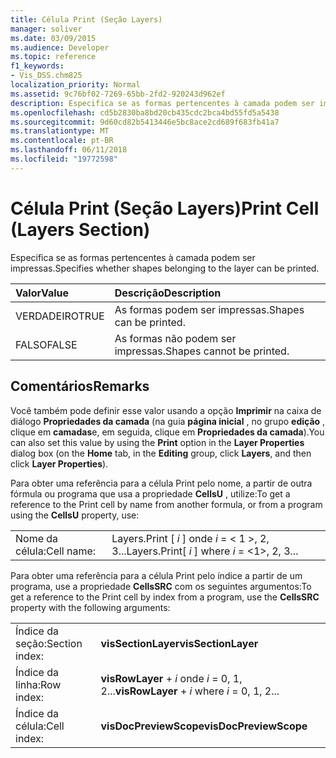 ```yaml
---
title: Célula Print (Seção Layers)
manager: soliver
ms.date: 03/09/2015
ms.audience: Developer
ms.topic: reference
f1_keywords:
- Vis_DSS.chm825
localization_priority: Normal
ms.assetid: 9c76bf02-7269-65bb-2fd2-920243d962ef
description: Especifica se as formas pertencentes à camada podem ser impressas.
ms.openlocfilehash: cd5b2830ba8bd20cb435cdc2bca4bd55fd5a5438
ms.sourcegitcommit: 9d60cd82b5413446e5bc8ace2cd689f683fb41a7
ms.translationtype: MT
ms.contentlocale: pt-BR
ms.lasthandoff: 06/11/2018
ms.locfileid: "19772598"
---
```

# <a name="print-cell-layers-section"></a><span data-ttu-id="6b17d-103">Célula Print (Seção Layers)</span><span class="sxs-lookup"><span data-stu-id="6b17d-103">Print Cell (Layers Section)</span></span>

<span data-ttu-id="6b17d-104">Especifica se as formas pertencentes à camada podem ser impressas.</span><span class="sxs-lookup"><span data-stu-id="6b17d-104">Specifies whether shapes belonging to the layer can be printed.</span></span>
  
|<span data-ttu-id="6b17d-105">**Valor**</span><span class="sxs-lookup"><span data-stu-id="6b17d-105">**Value**</span></span>|<span data-ttu-id="6b17d-106">**Descrição**</span><span class="sxs-lookup"><span data-stu-id="6b17d-106">**Description**</span></span>|
|:-----|:-----|
|<span data-ttu-id="6b17d-107">VERDADEIRO</span><span class="sxs-lookup"><span data-stu-id="6b17d-107">TRUE</span></span>  <br/> |<span data-ttu-id="6b17d-108">As formas podem ser impressas.</span><span class="sxs-lookup"><span data-stu-id="6b17d-108">Shapes can be printed.</span></span>  <br/> |
|<span data-ttu-id="6b17d-109">FALSO</span><span class="sxs-lookup"><span data-stu-id="6b17d-109">FALSE</span></span>  <br/> |<span data-ttu-id="6b17d-110">As formas não podem ser impressas.</span><span class="sxs-lookup"><span data-stu-id="6b17d-110">Shapes cannot be printed.</span></span>  <br/> |
   
## <a name="remarks"></a><span data-ttu-id="6b17d-111">Comentários</span><span class="sxs-lookup"><span data-stu-id="6b17d-111">Remarks</span></span>

<span data-ttu-id="6b17d-112">Você também pode definir esse valor usando a opção **Imprimir** na caixa de diálogo **Propriedades da camada** (na guia **página inicial** , no grupo **edição** , clique em **camadas**e, em seguida, clique em **Propriedades da camada**).</span><span class="sxs-lookup"><span data-stu-id="6b17d-112">You can also set this value by using the **Print** option in the **Layer Properties** dialog box (on the **Home** tab, in the **Editing** group, click **Layers**, and then click **Layer Properties**).</span></span>
  
<span data-ttu-id="6b17d-113">Para obter uma referência para a célula Print pelo nome, a partir de outra fórmula ou programa que usa a propriedade **CellsU** , utilize:</span><span class="sxs-lookup"><span data-stu-id="6b17d-113">To get a reference to the Print cell by name from another formula, or from a program using the **CellsU** property, use:</span></span> 
  
|||
|:-----|:-----|
|<span data-ttu-id="6b17d-114">Nome da célula:</span><span class="sxs-lookup"><span data-stu-id="6b17d-114">Cell name:</span></span>  <br/> |<span data-ttu-id="6b17d-115">Layers.Print [ *i* ] onde *i* = < 1 >, 2, 3...</span><span class="sxs-lookup"><span data-stu-id="6b17d-115">Layers.Print[ *i*  ] where  *i*  = <1>, 2, 3...</span></span>  <br/> |
   
<span data-ttu-id="6b17d-116">Para obter uma referência para a célula Print pelo índice a partir de um programa, use a propriedade **CellsSRC** com os seguintes argumentos:</span><span class="sxs-lookup"><span data-stu-id="6b17d-116">To get a reference to the Print cell by index from a program, use the **CellsSRC** property with the following arguments:</span></span> 
  
|||
|:-----|:-----|
|<span data-ttu-id="6b17d-117">Índice da seção:</span><span class="sxs-lookup"><span data-stu-id="6b17d-117">Section index:</span></span>  <br/> |<span data-ttu-id="6b17d-118">**visSectionLayer**</span><span class="sxs-lookup"><span data-stu-id="6b17d-118">**visSectionLayer**</span></span> <br/> |
|<span data-ttu-id="6b17d-119">Índice da linha:</span><span class="sxs-lookup"><span data-stu-id="6b17d-119">Row index:</span></span>  <br/> |<span data-ttu-id="6b17d-120">**visRowLayer** +  *i* onde *i* = 0, 1, 2...</span><span class="sxs-lookup"><span data-stu-id="6b17d-120">**visRowLayer** +  *i*  where  *i*  = 0, 1, 2...</span></span>  <br/> |
|<span data-ttu-id="6b17d-121">Índice da célula:</span><span class="sxs-lookup"><span data-stu-id="6b17d-121">Cell index:</span></span>  <br/> |<span data-ttu-id="6b17d-122">**visDocPreviewScope**</span><span class="sxs-lookup"><span data-stu-id="6b17d-122">**visDocPreviewScope**</span></span> <br/> |
   


